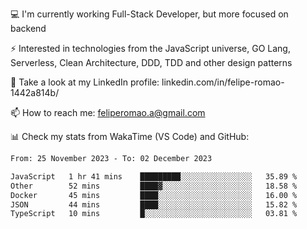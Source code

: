 💻 I'm currently working Full-Stack Developer, but more focused on backend

⚡ Interested in technologies from the JavaScript universe, GO Lang, Serverless, Clean Architecture, DDD, TDD and other design patterns

👥 Take a look at my LinkedIn profile: linkedin.com/in/felipe-romao-1442a814b/

📫 How to reach me: feliperomao.a@gmail.com

📊 Check my stats from WakaTime (VS Code) and GitHub:

<!--START_SECTION:waka-->

```txt
From: 25 November 2023 - To: 02 December 2023

JavaScript   1 hr 41 mins    █████████░░░░░░░░░░░░░░░░   35.89 %
Other        52 mins         ████▓░░░░░░░░░░░░░░░░░░░░   18.58 %
Docker       45 mins         ████░░░░░░░░░░░░░░░░░░░░░   16.00 %
JSON         44 mins         ████░░░░░░░░░░░░░░░░░░░░░   15.82 %
TypeScript   10 mins         █░░░░░░░░░░░░░░░░░░░░░░░░   03.81 %
```

<!--END_SECTION:waka-->
